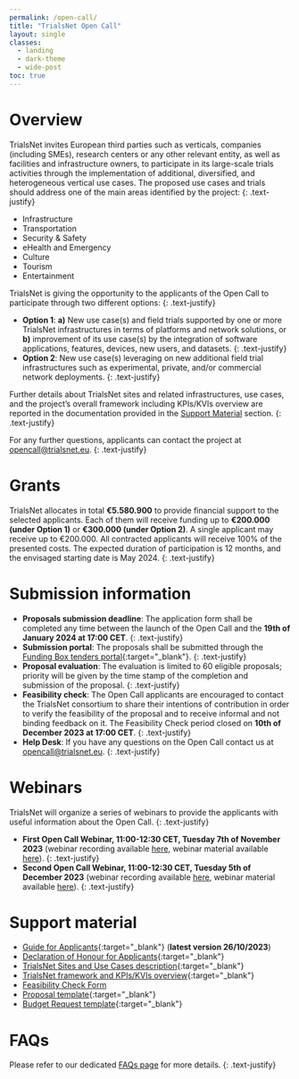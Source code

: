 ```yaml
---
permalink: /open-call/
title: "TrialsNet Open Call"
layout: single
classes:
  - landing
  - dark-theme
  - wide-post
toc: true
---
```


# Overview
TrialsNet invites European third parties such as verticals, companies (including SMEs), research centers or any other relevant entity, as well as facilities and infrastructure owners, to participate in its large-scale trials activities through the implementation of additional, diversified, and heterogeneous vertical use cases. The proposed use cases and trials should address one of the main areas identified by the project:
{: .text-justify}
- Infrastructure
- Transportation
- Security & Safety
- eHealth and Emergency
- Culture
- Tourism
- Entertainment

TrialsNet is giving the opportunity to the applicants of the Open Call to participate through two different options:
{: .text-justify}
- **Option 1**: **a)** New use case(s) and field trials supported by one or more TrialsNet infrastructures in terms of platforms and network solutions, or **b)** improvement of its use case(s) by the integration of software applications, features, devices, new users, and datasets.
{: .text-justify}  
- **Option 2**: New use case(s) leveraging on new additional field trial infrastructures such as experimental, private, and/or commercial network deployments.
{: .text-justify} 

Further details about TrialsNet sites and related infrastructures, use cases, and the project’s overall framework including KPIs/KVIs overview are reported in the documentation provided in the [Support Material](#support-material) section. 
{: .text-justify}

For any further questions, applicants can contact the project at [opencall@trialsnet.eu](mailto:opencall@trialsnet.eu).
{: .text-justify} 

# Grants
TrialsNet allocates in total **€5.580.900** to provide financial support to the selected applicants. Each of them will receive funding up to **€200.000 (under Option 1)** or **€300.000 (under Option 2)**. A single applicant may receive up to €200.000. All contracted applicants will receive 100% of the presented costs. The expected duration of participation is 12 months, and the envisaged starting date is May 2024. 
{: .text-justify}

# Submission information 
- **Proposals submission deadline**: The application form shall be completed any time between the launch of the Open Call and the **19th of January 2024 at 17:00 CET**. 
{: .text-justify} 
- **Submission portal**: The proposals shall be submitted through the [Funding Box tenders portal](https://trialsnet.fundingbox.com/){:target="_blank"}. 
{: .text-justify} 
- **Proposal evaluation**: The evaluation is limited to 60 eligible proposals; priority will be given by the time stamp of the completion and submission of the proposal. 
{: .text-justify} 
- **Feasibility check**: The Open Call applicants are encouraged to contact the TrialsNet consortium to share their intentions of contribution in order to verify the feasibility of the proposal and to receive informal and not binding feedback on it. The Feasibility Check period closed on **10th of December 2023 at 17:00 CET**.
{: .text-justify} 
- **Help Desk**: If you have any questions on the Open Call contact us at [opencall@trialsnet.eu](mailto:opencall@trialsnet.eu). 
{: .text-justify} 

# Webinars
TrialsNet will organize a series of webinars to provide the applicants with useful information about the Open Call.
{: .text-justify}
- **First Open Call Webinar, 11:00-12:30 CET, Tuesday 7th of November 2023** (webinar recording available [here](https://www.youtube.com/watch?v=z6t0SZdueF8), webinar material available [here](https://drive.google.com/drive/folders/1TUfzECX9U6Due_3Llq0mcsTDhxYij_4b?usp=sharing)).
{: .text-justify}
- **Second Open Call Webinar, 11:00-12:30 CET, Tuesday 5th of December 2023** (webinar recording available [here](https://www.youtube.com/watch?v=bZCsWRjWVGI), webinar material available [here](https://drive.google.com/drive/folders/1ewpzistx8p4PVGpPPnZkFP2BjlBRVVez?usp=sharing)).
{: .text-justify}

# Support material
- [Guide for Applicants](/assets/pdf/TrialsNet_Open_Call_Guide_for_Applicants.pdf){:target="_blank"} (**latest version 26/10/2023**)
- [Declaration of Honour for Applicants](/assets/pdf/TrialsNet_Declaration_of_Honour_for_Applicants.pdf){:target="_blank"} 
- [TrialsNet Sites and Use Cases description](/assets/pdf/TrialsNet_Open_Call_Sites_and_Use_Cases_description.pdf){:target="_blank"} 
- [TrialsNet framework and KPIs/KVIs overview](/assets/pdf/TrialsNet_Open_Call_TrialsNet_framework_and_KPIs-KVIs_overview.pdf){:target="_blank"} 
- [Feasibility Check Form](https://forms.office.com/Pages/ResponsePage.aspx?id=6N9rm859HEmcImIU4jR481dA1Ah3JrZAhtDZwTYq661UNEdUTjNMMlpLWDU4RUpGNExaUzk3WDJCWC4u)
- [Proposal template](/assets/docx/TrialsNet_Open_Call_Proposal_Template.docx){:target="_blank"}
- [Budget Request template](/assets/docx/TrialsNet_Open_Call_Budget_Template.docx){:target="_blank"}

# FAQs
Please refer to our dedicated [FAQs page](/open-call-faq/) for more details.
{: .text-justify}
